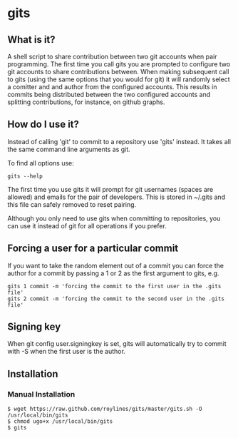 # gits
## What is it?
A shell script to share contribution between two git accounts when pair programming. 
The first time you call gits you are prompted to configure two git accounts to share contributions between.
When making subsequent call to gits (using the same options that you would for git) it will randomly select a comitter and and author from the configured accounts. This results in commits being distributed between the two configured accounts and splitting contributions, for instance, on github graphs.

## How do I use it?
Instead of calling 'git' to commit to a repository use 'gits' instead. It takes all the same command line arguments as git. 

To find all options use:

	gits --help

The first time you use gits it will prompt for git usernames (spaces are allowed) and emails for the pair of developers. This is stored in ~/.gits and this file can safely removed to reset pairing.

Although you only need to use gits when committing to repositories, you can use it instead of git for all operations if you prefer.

## Forcing a user for a particular commit
If you want to take the random element out of a commit you can force the author for a commit by passing a 1 or 2 as the first argument to gits, e.g.
	
	gits 1 commit -m 'forcing the commit to the first user in the .gits file'
	gits 2 commit -m 'forcing the commit to the second user in the .gits file'

## Signing key
When git config user.signingkey is set, gits will automatically try to commit with -S when the first user is the author. 

## Installation
### Manual Installation
	$ wget https://raw.github.com/roylines/gits/master/gits.sh -O /usr/local/bin/gits
	$ chmod ugo+x /usr/local/bin/gits
	$ gits
